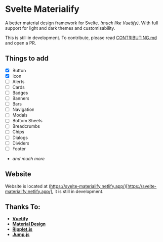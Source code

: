 # Svelte Materialify

A better material design framework for Svelte. _(much like [Vuetify](https://vuetifyjs.com/))_. With full support for light and dark themes and customisability.

This is still in development. To contribute, please read [CONTRIBUTING.md](./CONTRIBUTING.md) and open a PR.

## Things to add

- [x] Button
- [x] Icon
- [ ] Alerts
- [ ] Cards
- [ ] Badges
- [ ] Banners
- [ ] Bars
- [ ] Navigation
- [ ] Modals
- [ ] Bottom Sheets
- [ ] Breadcrumbs
- [ ] Chips
- [ ] Dialogs
- [ ] Dividers
- [ ] Footer
- _and much more_


## Website
Website is located at (https://svelte-materialify.netlify.app/)[https://svelte-materialify.netlify.app/], it is still in development.

## Thanks To:
- __[Vuetify](https://vuetifyjs.com/)__
- __[Material Design](https://material.io/components/)__
- __[Ripplet.js](https://github.com/luncheon/ripplet.js)__
- __[Jump.js](https://github.com/callmecavs/jump.js)__
